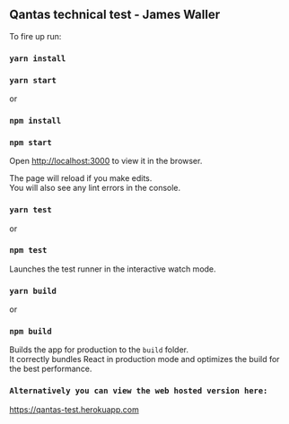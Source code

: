 <h2>Qantas technical test - James Waller</h2>

<!-- <h3>Note: I have refactored the AppContainer to be functional and use hooks, however setState and useEffect don't play too nice with enzhyme and jest so it's not really that testable. But, I have left it in the repo for you to have a look.</h3> -->

To fire up run:

### `yarn install`
### `yarn start`

or

### `npm install`
### `npm start`

Open [http://localhost:3000](http://localhost:3000) to view it in the browser.

The page will reload if you make edits.<br />
You will also see any lint errors in the console.

### `yarn test`

or 

### `npm test`

Launches the test runner in the interactive watch mode.<br />

### `yarn build`

or 

### `npm build`

Builds the app for production to the `build` folder.<br />
It correctly bundles React in production mode and optimizes the build for the best performance.

### `Alternatively you can view the web hosted version here:` 
<a href="https://qantas-test.herokuapp.com">https://qantas-test.herokuapp.com</a>
